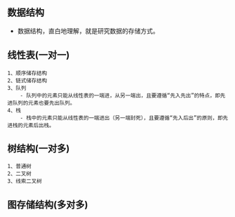 
## 数据结构 
- 数据结构，直白地理解，就是研究数据的存储方式。

## 线性表(一对一)
    1、顺序储存结构
    2、链式储存结构
    3、队列
        - 队列中的元素只能从线性表的一端进，从另一端出，且要遵循“先入先出”的特点，即先进队列的元素也要先出队列。
    4、栈
        - 栈中的元素只能从线性表的一端进出（另一端封死），且要遵循“先入后出”的原则，即先进栈的元素后出栈。


## 树结构(一对多)
    1、普通树
    2、二叉树
    3、线索二叉树

## 图存储结构(多对多)